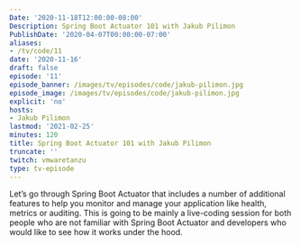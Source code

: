 ```yaml
---
Date: '2020-11-18T12:00:00-08:00'
Description: Spring Boot Actuator 101 with Jakub Pilimon
PublishDate: '2020-04-07T00:00:00-07:00'
aliases:
- /tv/code/11
date: '2020-11-16'
draft: false
episode: '11'
episode_banner: /images/tv/episodes/code/jakub-pilimon.jpg
episode_image: /images/tv/episodes/code/jakub-pilimon.jpg
explicit: 'no'
hosts:
- Jakub Pilimon
lastmod: '2021-02-25'
minutes: 120
title: Spring Boot Actuator 101 with Jakub Pilimon
truncate: ''
twitch: vmwaretanzu
type: tv-episode
---
```


Let’s go through Spring Boot Actuator that includes a number of additional features to help you monitor and manage your application like health, metrics or auditing. This is going to be mainly a live-coding session for both people who are not familiar with Spring Boot Actuator and developers who would like to see how it works under the hood.